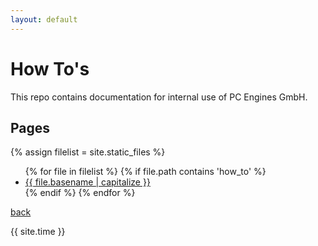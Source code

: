 ```yaml
---
layout: default
---
```

# How To's

This repo contains documentation for internal use of PC Engines GmbH.

## Pages

{% assign filelist = site.static_files  %}
<ul>
  {% for file in filelist %}
	{% if file.path contains 'how_to' %}
		<li><a href="{{ site.baseurl }}/how_to/{{ file.basename | append: '.html' }}">{{ file.basename | capitalize }}</a></li>
	{% endif %}
  {% endfor %}
</ul>



[back](../)


{{ site.time }}